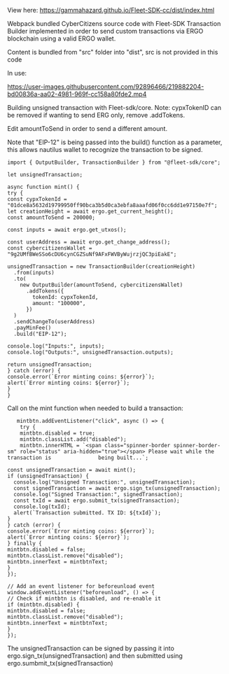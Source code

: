 View here: https://gammahazard.github.io/Fleet-SDK-cc/dist/index.html

Webpack bundled CyberCitizens source code with Fleet-SDK Transaction Builder implemented in order to send custom transactions via ERGO blockchain using a valid ERGO wallet.

Content is bundled from "src" folder into "dist", src is not provided in this code

In use: 

https://user-images.githubusercontent.com/92896466/219882204-bd00836a-aa02-4981-969f-cc158a80fde2.mp4


Building unsigned transaction with Fleet-sdk/core. Note: cypxTokenID can be removed if wanting to send ERG only, remove .addTokens.

Edit amountToSend in order to send a different amount.

Note that "EIP-12" is being passed into the build() function as a parameter, this allows nautilus wallet to recognize the transaction to be signed.

    import { OutputBuilder, TransactionBuilder } from "@fleet-sdk/core";

    let unsignedTransaction;

    async function mint() {
    try {
    const cypxTokenId = "01dce8a5632d19799950ff90bca3b5d0ca3ebfa8aaafd06f0cc6dd1e97150e7f";
    let creationHeight = await ergo.get_current_height();
    const amountToSend = 200000;

    const inputs = await ergo.get_utxos();
  
    const userAddress = await ergo.get_change_address();
    const cybercitizensWallet = "9g2UMfBWeSSo6cDU6cynCGZSuNf9AFxFWVByWujrzjQC3piEakE";

    unsignedTransaction = new TransactionBuilder(creationHeight)
      .from(inputs)
      .to(
        new OutputBuilder(amountToSend, cybercitizensWallet)
          .addTokens({
            tokenId: cypxTokenId,
            amount: "100000",
          })
      )
      .sendChangeTo(userAddress)
      .payMinFee()
      .build("EIP-12");

    console.log("Inputs:", inputs);
    console.log("Outputs:", unsignedTransaction.outputs);

    return unsignedTransaction;
    } catch (error) {
    console.error(`Error minting coins: ${error}`); 
    alert(`Error minting coins: ${error}`);
    }
    }


Call on the mint function when needed to build a transaction: 


       mintbtn.addEventListener("click", async () => {
        try {
        mintbtn.disabled = true;
        mintbtn.classList.add("disabled");
        mintbtn.innerHTML = `<span class="spinner-border spinner-border-sm" role="status" aria-hidden="true"></span> Please wait while the transaction is               being built...`;

    const unsignedTransaction = await mint();
    if (unsignedTransaction) {
      console.log("Unsigned Transaction:", unsignedTransaction);
      const signedTransaction = await ergo.sign_tx(unsignedTransaction);
      console.log("Signed Transaction:", signedTransaction);
      const txId = await ergo.submit_tx(signedTransaction);
      console.log(txId);
      alert(`Transaction submitted. TX ID: ${txId}`);
    }
    } catch (error) {
    console.error(`Error minting coins: ${error}`);
    alert(`Error minting coins: ${error}`);
    } finally {
    mintbtn.disabled = false;
    mintbtn.classList.remove("disabled");
    mintbtn.innerText = mintbtnText;
    }
    });

    // Add an event listener for beforeunload event
    window.addEventListener("beforeunload", () => {
    // Check if mintbtn is disabled, and re-enable it
    if (mintbtn.disabled) {
    mintbtn.disabled = false;
    mintbtn.classList.remove("disabled");
    mintbtn.innerText = mintbtnText;
    }
    });
    
   The unsignedTransaction can be signed by passing it into ergo.sign_tx(unsignedTransaction) and then submitted using ergo.sumbmit_tx(signedTransaction)
